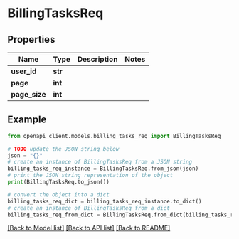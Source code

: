 # BillingTasksReq


## Properties

Name | Type | Description | Notes
------------ | ------------- | ------------- | -------------
**user_id** | **str** |  | 
**page** | **int** |  | 
**page_size** | **int** |  | 

## Example

```python
from openapi_client.models.billing_tasks_req import BillingTasksReq

# TODO update the JSON string below
json = "{}"
# create an instance of BillingTasksReq from a JSON string
billing_tasks_req_instance = BillingTasksReq.from_json(json)
# print the JSON string representation of the object
print(BillingTasksReq.to_json())

# convert the object into a dict
billing_tasks_req_dict = billing_tasks_req_instance.to_dict()
# create an instance of BillingTasksReq from a dict
billing_tasks_req_from_dict = BillingTasksReq.from_dict(billing_tasks_req_dict)
```
[[Back to Model list]](../README.md#documentation-for-models) [[Back to API list]](../README.md#documentation-for-api-endpoints) [[Back to README]](../README.md)


